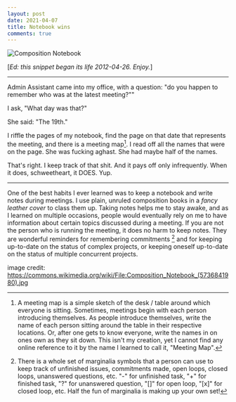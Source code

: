 ```yaml
---
layout: post
date: 2021-04-07
title: Notebook wins
comments: true
---
```


<img src="/images/composition_notebook.jpg" alt="Composition Notebook">



[*Ed: this snippet began its life 2012-04-26. Enjoy.*]

___
Admin Assistant came into my office, with a question: "do you happen to remember who was at the latest meeting?""

I ask,  "What day was that?"

She said: "The 19th."

I riffle the pages of my notebook, find the page on that date that represents the meeting, and there is a meeting map[^1]. I read off all the names that were on the page. She was fucking aghast. She had maybe half of the names.

That's right. I keep track of that shit. And it pays off only infrequently. When it does, schweetheart, it DOES. Yup.

___

One of the best habits I ever learned was to keep a notebook and write notes during meetings. I use plain, unruled composition books in a *fancy leather cover* to class them up. Taking notes helps me to stay awake, and as I learned on multiple occasions, people would eventually rely on me to have information about certain topics discussed during a meeting. If you are not the person who is running the meeting, it does no harm to keep notes. They are wonderful reminders for remembering commitments [^2] and for keeping up-to-date on the status of complex projects, or keeping oneself up-to-date on the status of multiple concurrent projects.



image credit: https://commons.wikimedia.org/wiki/File:Composition_Notebook_(5736841980).jpg

[^1]: A meeting map is a simple sketch of the desk / table around which everyone is sitting. Sometimes, meetings begin with each person introducing themselves. As people introduce themselves, write the name of each person sitting around the table in their respective locations. Or, after one gets to know everyone, write the names in on ones own as they sit down. This isn't my creation, yet I cannot find any online reference to it by the name I learned to call it, "Meeting Map".
[^2]: There is a whole set of marginalia symbols that a person can use to keep track of unfinished issues, commitments made, open loops, closed loops, unanswered questions, etc. "-" for unfinished task, "+" for finished task, "?" for unanswered question, "[]" for open loop, "[x]" for closed loop, etc. Half the fun of marginalia is making up your own set!
